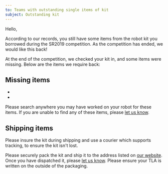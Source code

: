 ```yaml
---
to: Teams with outstanding single items of kit
subject: Outstanding kit
---
```


Hello,

According to our records, you still have some items from the robot kit you borrowed during the SR2019 competition. As the competition has ended, we would like this back!

At the end of the competition, we checked your kit in, and some items were missing. Below are the items we require back:

## Missing items

-
-

Please search anywhere you may have worked on your robot for these items. If you are unable to find any of these items, please [let us know](mailto:teams@studentrobotics.org).

## Shipping items

Please insure the kit during shipping and use a courier which supports tracking, to ensure the kit isn't lost.

Please securely pack the kit and ship it to the address listed on [our website](https://studentrobotics.org/contact/). Once you have dispatched it, please [let us know](mailto:teams@studentrobotics.org). Please ensure your TLA is written on the outside of the packaging.
